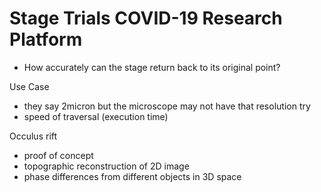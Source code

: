 # Stage Trials COVID-19 Research Platform

- How accurately can the stage return back to its original point?

Use Case
- they say 2micron but the microscope may not have that resolution try
- speed of traversal (execution time)

Occulus rift
- proof of concept
- topographic reconstruction of 2D image
- phase differences from different objects in 3D space